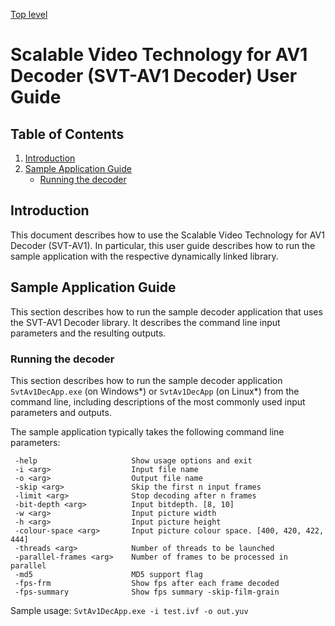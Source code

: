 [Top level](../README.md)

# Scalable Video Technology for AV1 Decoder (SVT-AV1 Decoder) User Guide

## Table of Contents

1. [Introduction](#introduction)
2. [Sample Application Guide](#sample-application-guide)
    - [Running the decoder](#running-the-decoder)

## Introduction

This document describes how to use the Scalable Video Technology for AV1
Decoder (SVT-AV1). In particular, this user guide describes how to run the
sample application with the respective dynamically linked library.

## Sample Application Guide

This section describes how to run the sample decoder application that uses the
SVT-AV1 Decoder library. It describes the command line input parameters and the
resulting outputs.

### Running the decoder

This section describes how to run the sample decoder application
`SvtAv1DecApp.exe` (on Windows\*) or `SvtAv1DecApp` (on Linux\*) from the
command line, including descriptions of the most commonly used input parameters
and outputs.

The sample application typically takes the following command line parameters:

``` none
 -help                     Show usage options and exit
 -i <arg>                  Input file name
 -o <arg>                  Output file name
 -skip <arg>               Skip the first n input frames
 -limit <arg>              Stop decoding after n frames
 -bit-depth <arg>          Input bitdepth. [8, 10]
 -w <arg>                  Input picture width
 -h <arg>                  Input picture height
 -colour-space <arg>       Input picture colour space. [400, 420, 422, 444]
 -threads <arg>            Number of threads to be launched
 -parallel-frames <arg>    Number of frames to be processed in parallel
 -md5                      MD5 support flag
 -fps-frm                  Show fps after each frame decoded
 -fps-summary              Show fps summary -skip-film-grain
```

Sample usage: `SvtAv1DecApp.exe -i test.ivf -o out.yuv`
